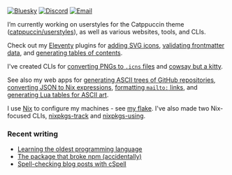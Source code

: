 [![Bluesky](https://img.shields.io/badge/bluesky-@uncenter.dev-0285FF.svg?style=flat-square&logo=bluesky&logoColor=white&labelColor=3C3744)](https://bsky.app/profile/uncenter.dev)
[![Discord](https://img.shields.io/badge/discord-uncenter-5865F2.svg?style=flat-square&logo=discord&logoColor=white&labelColor=3C3744)](https://discord.com/users/554752666299924492)
[![Email](https://img.shields.io/badge/email-hi%40uncenter.dev-EA4335.svg?style=flat-square&logo=minutemailer&logoColor=white&labelColor=3C3744)](mailto:hi@uncenter.dev)


I’m currently working on userstyles for the Catppuccin theme ([catppuccin/userstyles](https://github.com/catppuccin/userstyles)), as well as various websites, tools, and CLIs.

Check out my [Eleventy](https://www.11ty.dev/) plugins for [adding SVG icons](https://github.com/uncenter/eleventy-plugin-icons), [validating frontmatter data](https://github.com/uncenter/eleventy-plugin-validate), and [generating tables of contents](https://github.com/uncenter/eleventy-plugin-toc).

I've created CLIs for [converting PNGs to `.icns` files](https://github.com/uncenter/icnsify) and [cowsay but a kitty](https://github.com/uncenter/kittysay).

See also my web apps for [generating ASCII trees of GitHub repositories](https://tree.uncenter.dev/), [converting JSON to Nix expressions](https://json-to-nix.pages.dev/), [formatting `mailto:` links](https://mailtolink.pages.dev/), and [generating Lua tables for ASCII art](https://ascii-to-lua-table.pages.dev/).
 
I use [Nix](https://nixos.org/) to configure my machines - see [my flake](https://github.com/uncenter/flake). I've also made two Nix-focused CLIs, [nixpkgs-track](https://github.com/uncenter/nixpkgs-track) and [nixpkgs-using](https://github.com/uncenter/nixpkgs-using).

### Recent writing

<!-- BLOG-POST-LIST:START -->
- [Learning the oldest programming language](https://uncenter.dev/posts/learning-fortran/)
- [The package that broke npm &lpar;accidentally&rpar;](https://uncenter.dev/posts/npm-install-everything/)
- [Spell-checking blog posts with cSpell](https://uncenter.dev/posts/spellchecking-with-eleventy/)
<!-- BLOG-POST-LIST:END -->
